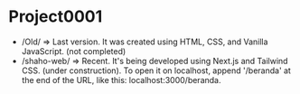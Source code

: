 # Project0001
- /Old/ => Last version. It was created using HTML, CSS, and Vanilla JavaScript. (not completed)
- /shaho-web/ => Recent. It's being developed using Next.js and Tailwind CSS. (under construction). To open it on localhost, append '/beranda' at the end of the URL, like this: localhost:3000/beranda.
